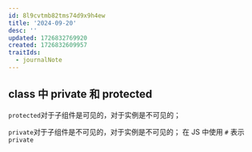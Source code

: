 ```yaml
---
id: 8l9cvtmb82tms74d9x9h4ew
title: '2024-09-20'
desc: ''
updated: 1726832769920
created: 1726832609957
traitIds:
  - journalNote
---
```


## class 中 private 和 protected

`protected`对于子组件是可见的，对于实例是不可见的；

`private`对于子组件是不可见的，对于实例是不可见的；
在 JS 中使用 `#` 表示 `private`
